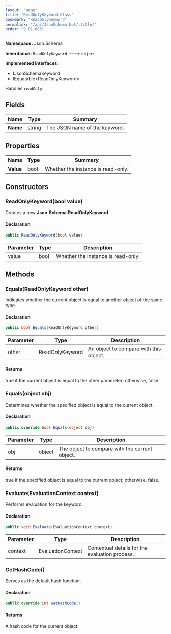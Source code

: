 ```yaml
---
layout: "page"
title: "ReadOnlyKeyword Class"
bookmark: "ReadOnlyKeyword"
permalink: "/api/JsonSchema.Net/:title/"
order: "9.01.083"
---
```

**Namespace:** Json.Schema

**Inheritance:**
`ReadOnlyKeyword`
 🡒 
`object`

**Implemented interfaces:**

- IJsonSchemaKeyword
- IEquatable\<ReadOnlyKeyword\>

Handles `readOnly`.

## Fields

| Name | Type | Summary |
|---|---|---|
| **Name** | string | The JSON name of the keyword. |

## Properties

| Name | Type | Summary |
|---|---|---|
| **Value** | bool | Whether the instance is read-only. |

## Constructors

### ReadOnlyKeyword(bool value)

Creates a new **Json.Schema.ReadOnlyKeyword**.

#### Declaration

```c#
public ReadOnlyKeyword(bool value)
```

| Parameter | Type | Description |
|---|---|---|
| value | bool | Whether the instance is read-only. |


## Methods

### Equals(ReadOnlyKeyword other)

Indicates whether the current object is equal to another object of the same type.

#### Declaration

```c#
public bool Equals(ReadOnlyKeyword other)
```

| Parameter | Type | Description |
|---|---|---|
| other | ReadOnlyKeyword | An object to compare with this object. |


#### Returns

true if the current object is equal to the <paramref name="other">other</paramref> parameter; otherwise, false.

### Equals(object obj)

Determines whether the specified object is equal to the current object.

#### Declaration

```c#
public override bool Equals(object obj)
```

| Parameter | Type | Description |
|---|---|---|
| obj | object | The object to compare with the current object. |


#### Returns

true if the specified object  is equal to the current object; otherwise, false.

### Evaluate(EvaluationContext context)

Performs evaluation for the keyword.

#### Declaration

```c#
public void Evaluate(EvaluationContext context)
```

| Parameter | Type | Description |
|---|---|---|
| context | EvaluationContext | Contextual details for the evaluation process. |


### GetHashCode()

Serves as the default hash function.

#### Declaration

```c#
public override int GetHashCode()
```


#### Returns

A hash code for the current object.

